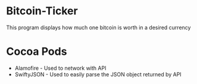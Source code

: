 # Bitcoin-Ticker
This program displays how much one bitcoin is worth in a desired currency
# Cocoa Pods
* Alamofire - Used to network with API
* SwiftyJSON - Used to easily parse the JSON object returned by API
